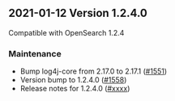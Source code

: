 ## 2021-01-12 Version 1.2.4.0

Compatible with OpenSearch 1.2.4

### Maintenance

* Bump log4j-core from 2.17.0 to 2.17.1 ([#1551](https://github.com/opensearch-project/security/pull/1551))
* Version bump to 1.2.4.0 ([#1558](https://github.com/opensearch-project/security/pull/1558))
* Release notes for 1.2.4.0 ([#xxxx](https://github.com/opensearch-project/security/pull/xxxx))